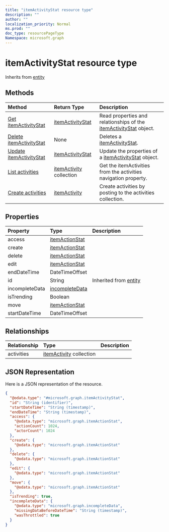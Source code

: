 ```yaml
---
title: "itemActivityStat resource type"
description: ""
author: ""
localization_priority: Normal
ms.prod: ""
doc_type: resourcePageType
Namespace: microsoft.graph
---
```



# itemActivityStat resource type




Inherits from [entity](../resources/entity.md)

## Methods
|Method|Return Type|Description|
|:---|:---|:---|
|[Get itemActivityStat](../api/itemactivitystat-get.md)|[itemActivityStat](../resources/itemActivityStat.md)|Read properties and relationships of the [itemActivityStat](../resources/itemactivitystat.md) object.|
|[Delete itemActivityStat](../api/itemactivitystat-delete.md)|None|Deletes a [itemActivityStat](../resources/itemactivitystat.md).|
|[Update itemActivityStat](../api/itemactivitystat-update.md)|[itemActivityStat](../resources/itemActivityStat.md)|Update the properties of a [itemActivityStat](../resources/itemactivitystat.md) object.|
|[List activities](../api/itemactivitystat-list-activities.md)|[itemActivity](../resources/itemActivity.md) collection|Get the itemActivities from the activities navigation property.|
|[Create activities](../api/itemactivitystat-post-activities.md)|[itemActivity](../resources/itemActivity.md)|Create activities by posting to the activities collection.|

## Properties
|Property|Type|Description|
|:---|:---|:---|
|access|[itemActionStat](../resources/itemActionStat.md)||
|create|[itemActionStat](../resources/itemActionStat.md)||
|delete|[itemActionStat](../resources/itemActionStat.md)||
|edit|[itemActionStat](../resources/itemActionStat.md)||
|endDateTime|DateTimeOffset||
|id|String| Inherited from [entity](../resources/entity.md)|
|incompleteData|[incompleteData](../resources/incompleteData.md)||
|isTrending|Boolean||
|move|[itemActionStat](../resources/itemActionStat.md)||
|startDateTime|DateTimeOffset||

## Relationships
|Relationship|Type|Description|
|:---|:---|:---|
|activities|[itemActivity](../resources/itemActivity.md) collection||

## JSON Representation
Here is a JSON representation of the resource.
<!-- {
  "blockType": "resource",
  "keyProperty": "id",
  "@odata.type": "microsoft.graph.itemActivityStat",
  "baseType": "microsoft.graph.entity",
  "openType": true
}
-->
``` json
{
  "@odata.type": "#microsoft.graph.itemActivityStat",
  "id": "String (identifier)",
  "startDateTime": "String (timestamp)",
  "endDateTime": "String (timestamp)",
  "access": {
    "@odata.type": "microsoft.graph.itemActionStat",
    "actionCount": 1024,
    "actorCount": 1024
  },
  "create": {
    "@odata.type": "microsoft.graph.itemActionStat"
  },
  "delete": {
    "@odata.type": "microsoft.graph.itemActionStat"
  },
  "edit": {
    "@odata.type": "microsoft.graph.itemActionStat"
  },
  "move": {
    "@odata.type": "microsoft.graph.itemActionStat"
  },
  "isTrending": true,
  "incompleteData": {
    "@odata.type": "microsoft.graph.incompleteData",
    "missingDataBeforeDateTime": "String (timestamp)",
    "wasThrottled": true
  }
}
```


